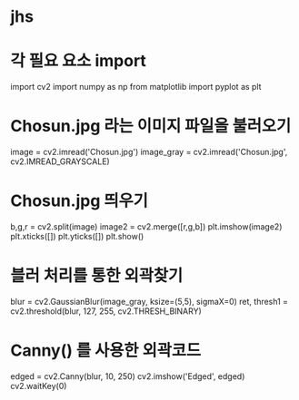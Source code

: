 # jhs

# 각 필요 요소 import
import cv2
import numpy as np
from matplotlib import pyplot as plt

# Chosun.jpg 라는 이미지 파일을 불러오기
image = cv2.imread('Chosun.jpg') 
image_gray = cv2.imread('Chosun.jpg', cv2.IMREAD_GRAYSCALE)

# Chosun.jpg 띄우기
b,g,r = cv2.split(image)
image2 = cv2.merge([r,g,b]) 
plt.imshow(image2)
plt.xticks([])
plt.yticks([])
plt.show()

# 블러 처리를 통한 외곽찾기
blur = cv2.GaussianBlur(image_gray, ksize=(5,5), sigmaX=0)
ret, thresh1 = cv2.threshold(blur, 127, 255, cv2.THRESH_BINARY)

# Canny() 를 사용한 외곽코드
edged = cv2.Canny(blur, 10, 250)
cv2.imshow('Edged', edged)
cv2.waitKey(0)

